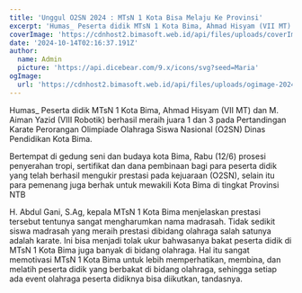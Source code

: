 ```yaml
---
title: 'Unggul O2SN 2024 : MTsN 1 Kota Bisa Melaju Ke Provinsi'
excerpt: 'Humas_ Peserta didik MTsN 1 Kota Bima, Ahmad Hisyam (VII MT) dan M. Aiman Yazid (VIII Robotik) berhasil meraih juara 1 dan 3 pada Pertandingan Karate Perorangan Olimpiade Olahraga Siswa Nasional (O2SN) Dinas Pendidikan Kota Bima.'
coverImage: 'https://cdnhost2.bimasoft.web.id/api/files/uploads/coverImage-1728872180626.jpeg'
date: '2024-10-14T02:16:37.191Z'
author:
  name: Admin
  picture: 'https://api.dicebear.com/9.x/icons/svg?seed=Maria'
ogImage:
  url: 'https://cdnhost2.bimasoft.web.id/api/files/uploads/ogimage-2024-10-14T02:16:37.191Z-unggul-o2sn-2024-mtsn-1-kota-bisa-melaju-ke-provinsi.jpg'
---
```


<p>Humas_ Peserta didik MTsN 1 Kota Bima, Ahmad Hisyam (VII MT) dan M. Aiman Yazid (VIII Robotik) berhasil meraih juara 1 dan 3 pada Pertandingan Karate Perorangan Olimpiade Olahraga Siswa Nasional (O2SN) Dinas Pendidikan Kota Bima.</p>
<p>Bertempat di gedung seni dan budaya kota Bima, Rabu (12/6) prosesi penyerahan tropi, sertifikat dan dana pembinaan bagi para peserta didik yang telah berhasil mengukir prestasi pada kejuaraan (O2SN), selain itu para pemenang juga berhak untuk mewakili Kota Bima di tingkat Provinsi NTB</p>
<p>H. Abdul Gani, S.Ag, kepala MTsN 1 Kota Bima menjelaskan prestasi tersebut tentunya sangat mengharumkan nama madrasah. Tidak sedikit siswa madrasah yang meraih prestasi dibidang olahraga salah satunya adalah karate. Ini bisa menjadi tolak ukur bahwasanya bakat peserta didik di MTsN 1 Kota Bima juga banyak di bidang olahraga. Hal itu sangat memotivasi MTsN 1 Kota Bima untuk lebih memperhatikan, membina, dan melatih peserta didik yang berbakat di bidang olahraga, sehingga setiap ada event olahraga peserta didiknya bisa diikutkan, tandasnya.</p>